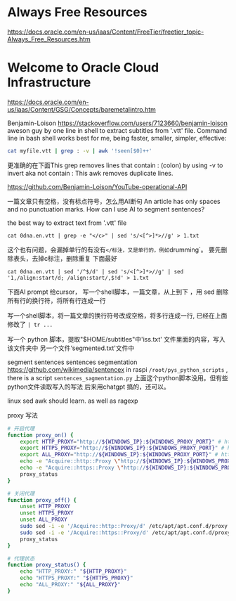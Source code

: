 
# Always Free Resources
https://docs.oracle.com/en-us/iaas/Content/FreeTier/freetier_topic-Always_Free_Resources.htm

# Welcome to Oracle Cloud Infrastructure
https://docs.oracle.com/en-us/iaas/Content/GSG/Concepts/baremetalintro.htm

Benjamin-Loison
https://stackoverflow.com/users/7123660/benjamin-loison
aweson guy by one line in shell to extract subtitles from '.vtt' file.
Command line in bash shell works best for me, being faster, smaller, simpler, effective:
```bash
cat myfile.vtt | grep : -v | awk '!seen[$0]++'
```
更准确的在下面This grep removes lines that contain : (colon) by using -v to invert aka not contain :
This awk removes duplicate lines.

https://github.com/Benjamin-Loison/YouTube-operational-API

一篇文章只有空格，没有标点符号，怎么用AI断句
An article has only spaces and no punctuation marks. How can I use AI to segment sentences?

the best way to extract text from '.vtt' file
```
cat 0dna.en.vtt | grep -e "</c>" | sed 's/<[^>]*>//g' > 1.txt  
```
这个也有问题，会漏掉单行的有没有`</标注，又是单行的，例如`drumming`。
要先删除表头，去掉c标注，删除重复
下面最好
```
cat 0dna.en.vtt | sed '/^$/d' | sed 's/<[^>]*>//g' | sed '1,/align:start/d; /align:start/,$!d' > 1.txt  
```

下面AI prompt 给cursor，
写一个shell脚本，一篇文章，从上到下 ，用 sed 删除所有行的换行符，将所有行连成一行

写一个shell脚本，将一篇文章的换行符号改成空格，将多行连成一行, 已经在上面修改了
`| tr ...`

写一个 python 脚本，提取"$HOME/subtitles"中'iss.txt' 文件里面的内容，写入该文件夹中 另一个文件‘segmented.txt'文件中


segment sentences
sentences segmentation
https://github.com/wikimedia/sentencex
in raspi `/root/pys_python_scripts` , there is a script `sentences_sagmentation.py`
上面这个python脚本没用。但有些python文件读取写入的写法
后来用chatgpt 搞的，还可以。


linux sed awk should learn. as well as ragexp

proxy 写法
```sh
# 开启代理
function proxy_on() {
    export HTTP_PROXY="http://${WINDOWS_IP}:${WINDOWS_PROXY_PORT}" # http 或 socks5，取决于代理的协议
    export HTTPS_PROXY="http://${WINDOWS_IP}:${WINDOWS_PROXY_PORT}" # http 或 socks5，取决于代理的协议
    export ALL_PROXY="http://${WINDOWS_IP}:${WINDOWS_PROXY_PORT}" # http 或 socks5，取决于代理的协议
    echo -e "Acquire::http::Proxy \"http://${WINDOWS_IP}:${WINDOWS_PROXY_PORT}\";" | sudo tee -a /etc/apt/apt.conf.d/proxy.conf > /dev/null
    echo -e "Acquire::https::Proxy \"http://${WINDOWS_IP}:${WINDOWS_PROXY_PORT}\";" | sudo tee -a /etc/apt/apt.conf.d/proxy.conf > /dev/null
    proxy_status
}

# 关闭代理
function proxy_off() {
    unset HTTP_PROXY
    unset HTTPS_PROXY
    unset ALL_PROXY
    sudo sed -i -e '/Acquire::http::Proxy/d' /etc/apt/apt.conf.d/proxy.conf
    sudo sed -i -e '/Acquire::https::Proxy/d' /etc/apt/apt.conf.d/proxy.conf
    proxy_status
}

# 代理状态
function proxy_status() {
    echo "HTTP_PROXY:" "${HTTP_PROXY}"
    echo "HTTPS_PROXY:" "${HTTPS_PROXY}"
    echo "ALL_PROXY:" "${ALL_PROXY}"
}

```





